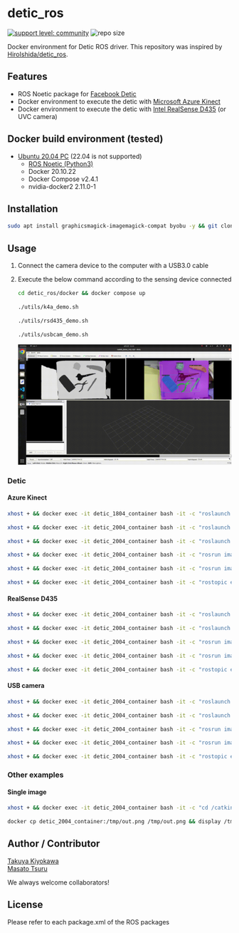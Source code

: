 # detic_ros

[![support level: community](https://img.shields.io/badge/support%20level-community-lightgray.svg)](https://rosindustrial.org/news/2016/10/7/better-supporting-a-growing-ros-industrial-software-platform)
![repo size](https://img.shields.io/github/repo-size/Osaka-University-Harada-Laboratory/detic_ros)

Docker environment for Detic ROS driver. This repository was inspired by [HiroIshida/detic_ros](https://github.com/HiroIshida/detic_ros).

## Features

- ROS Noetic package for [Facebook Detic](https://github.com/facebookresearch/Detic)  
- Docker environment to execute the detic with [Microsoft Azure Kinect](https://azure.microsoft.com/en-us/products/kinect-dk/#overview)  
- Docker environment to execute the detic with [Intel RealSense D435](https://www.intel.com/content/www/us/en/products/sku/128255/intel-realsense-depth-camera-d435/specifications.html) (or UVC camera)  

## Docker build environment (tested)

- [Ubuntu 20.04 PC](https://ubuntu.com/certified/laptops?q=&limit=20&vendor=Dell&vendor=Lenovo&vendor=HP&release=20.04+LTS) (22.04 is not supported)
  - [ROS Noetic (Python3)](https://wiki.ros.org/noetic/Installation/Ubuntu)
  - Docker 20.10.22
  - Docker Compose v2.4.1
  - nvidia-docker2 2.11.0-1

## Installation
```bash
sudo apt install graphicsmagick-imagemagick-compat byobu -y && git clone git@github.com:Osaka-University-Harada-Laboratory/detic_ros.git --recursive --depth 1 && cd detic_ros/docker && COMPOSE_DOCKER_CLI_BUILD=1 DOCKER_BUILDKIT=1 docker compose build --no-cache --parallel 
```

## Usage

1. Connect the camera device to the computer with a USB3.0 cable

2. Execute the below command according to the sensing device connected
    ```bash
    cd detic_ros/docker && docker compose up
    ```

    ```bash
    ./utils/k4a_demo.sh
    ```

    ```bash
    ./utils/rsd435_demo.sh
    ```

    ```bash
    ./utils/usbcam_demo.sh
    ```  
    <img src=image/demo.gif width=720>  

### Detic

#### Azure Kinect
  ```bash
  xhost + && docker exec -it detic_1804_container bash -it -c "roslaunch detic_ros k4a_bringup.launch"
  ```  

  ```bash
  xhost + && docker exec -it detic_2004_container bash -it -c "roslaunch detic_ros resize.launch"
  ```  

  ```bash
  xhost + && docker exec -it detic_2004_container bash -it -c "roslaunch detic_ros sample.launch out_debug_img:=true out_debug_segimg:=false compressed:=false device:=auto input_image:=/resized_image_color"
  ```  

  ```bash
  xhost + && docker exec -it detic_2004_container bash -it -c "rosrun image_view image_view image:=/docker/detic_segmentor/debug_image"
  ```  

  ```bash
  xhost + && docker exec -it detic_2004_container bash -it -c "rosrun image_view image_view image:=/docker/detic_segmentor/debug_segmentation_image _do_dynamic_scaling:=true"
  ```  

  ```bash
  xhost + && docker exec -it detic_2004_container bash -it -c "rostopic echo /docker/detic_segmentor/segmentation_info/detected_classes"
  ```

#### RealSense D435
  ```bash
  xhost + && docker exec -it detic_2004_container bash -it -c "roslaunch detic_ros rsd435_bringup.launch"
  ```  

  ```bash
  xhost + && docker exec -it detic_2004_container bash -it -c "roslaunch detic_ros sample.launch out_debug_img:=true out_debug_segimg:=false compressed:=false device:=auto input_image:=/camera/color/image_raw"
  ```  
  ```bash
  xhost + && docker exec -it detic_2004_container bash -it -c "rosrun image_view image_view image:=/docker/detic_segmentor/debug_image"
  ```  

  ```bash
  xhost + && docker exec -it detic_2004_container bash -it -c "rosrun image_view image_view image:=/docker/detic_segmentor/debug_segmentation_image _do_dynamic_scaling:=true"
  ```  

  ```bash
  xhost + && docker exec -it detic_2004_container bash -it -c "rostopic echo /docker/detic_segmentor/segmentation_info/detected_classes"
  ```

#### USB camera
  ```bash
  xhost + && docker exec -it detic_2004_container bash -it -c "roslaunch detic_ros usbcam_bringup.launch" 
  ```  

  ```bash
  xhost + && docker exec -it detic_2004_container bash -it -c "roslaunch detic_ros sample.launch out_debug_img:=true out_debug_segimg:=false compressed:=false device:=auto input_image:=/usb_cam/image_raw"
  ```  

  ```bash
  xhost + && docker exec -it detic_2004_container bash -it -c "rosrun image_view image_view image:=/docker/detic_segmentor/debug_image"
  ```  

  ```bash
  xhost + && docker exec -it detic_2004_container bash -it -c "rosrun image_view image_view image:=/docker/detic_segmentor/debug_segmentation_image _do_dynamic_scaling:=true"
  ```  

  ```bash
  xhost + && docker exec -it detic_2004_container bash -it -c "rostopic echo /docker/detic_segmentor/segmentation_info/detected_classes"
  ```

### Other examples
#### Single image 
  ```bash
  xhost + && docker exec -it detic_2004_container bash -it -c "cd /catkin_ws/src/Detic && python3 demo.py --config-file configs/Detic_LCOCOI21k_CLIP_SwinB_896b32_4x_ft4x_max-size.yaml --input ../detic_ros/data/(image_name).png --output /tmp/out.png --opts MODEL.WEIGHTS models/Detic_LCOCOI21k_CLIP_SwinB_896b32_4x_ft4x_max-size.pth"
  ```  

  ```bash
  docker cp detic_2004_container:/tmp/out.png /tmp/out.png && display /tmp/out.png
  ```

## Author / Contributor

[Takuya Kiyokawa](https://takuya-ki.github.io/)  
[Masato Tsuru](https://tsurumasato.github.io/)

We always welcome collaborators!

## License

Please refer to each package.xml of the ROS packages
